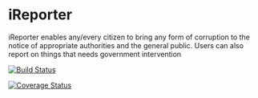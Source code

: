 # iReporter
iReporter enables any/every citizen to bring any form of corruption to the notice of appropriate authorities and the general public. Users can also report on things that needs government intervention


[![Build Status](https://travis-ci.org/kyakusahmed/iReporter.svg?branch=challenge-2%2Fapi)](https://travis-ci.org/kyakusahmed/iReporter)

[![Coverage Status](https://coveralls.io/repos/github/kyakusahmed/iReporter/badge.svg?branch=challenge-2%2Fapi)](https://coveralls.io/github/kyakusahmed/iReporter?branch=challenge-2%2Fapi)
